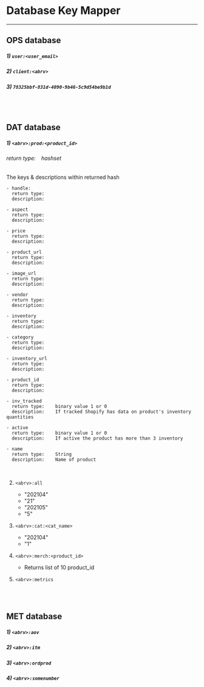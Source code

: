 # Database Key Mapper
---
## OPS database
##### 1) ``` user:<user_email> ```

##### 2) ``` client:<abrv> ```

##### 3) ``` 78325bbf-831d-4090-9b46-5c9d54be9b1d ```

<br><br>

## DAT database
##### 1) ``` <abrv>:prod:<product_id>  ```
###### return type: &ensp; _hashset_  
The keys & descriptions within returned hash
>
        
    - handle:
      return type:
      description:
      
    - aspect
      return type:
      description:
      
    - price
      return type:
      description:
      
    - product_url
      return type:
      description:
      
    - image_url
      return type:
      description:
      
    - vendor
      return type:
      description:
      
    - inventory
      return type:
      description:
      
    - category
      return type:
      description:
      
    - inventory_url
      return type:
      description:
      
    - product_id
      return type:
      description:
      
    - inv_tracked
      return type:    binary value 1 or 0
      description:    If tracked Shopify has data on product's inventory quantities
      
    - active
      return type:    binary value 1 or 0
      description:    If active the product has more than 3 inventory
      
    - name
      return type:    String 
      description:    Name of product

<br>

2) ``` <abrv>:all ```
    - "202104"
    - "21"
    - "202105"
    - "5"

4) ``` <abrv>:cat:<cat_name> ```
    - "202104"
    - "1"

6) ``` <abrv>:merch:<product_id> ```
    - Returns list of 10 product_id

7) ``` <abrv>:metrics ```


<br><br>

## MET database
##### 1) ``` <abrv>:aov ```

##### 2) ``` <abrv>:itm ```

##### 3) ``` <abrv>:ordprod ```

##### 4) ``` <abrv>:somenumber ```


